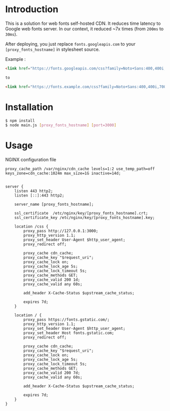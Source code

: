 # Introduction

This is a solution for web fonts self-hosted CDN. It reduces time latency to Google web fonts server. In our context, it reduced ~7x times (from `200ms` to `30ms`).

After deploying, you just replace `fonts.googleapis.com` to your `[proxy_fonts_hostname]` in stylesheet source.

Example :

```html
<link href="https://fonts.googleapis.com/css?family=Noto+Sans:400,400i,700,700i&amp;subset=vietnamese" rel="stylesheet">

to

<link href="https://fonts.example.com/css?family=Noto+Sans:400,400i,700,700i&amp;subset=vietnamese" rel="stylesheet">
```

# Installation

```bash
$ npm install
$ node main.js [proxy_fonts_hostname] [port=3000]
```

# Usage

NGINX configuration file

```nginx
proxy_cache_path /var/nginx/cdn_cache levels=1:2 use_temp_path=off keys_zone=cdn_cache:1024m max_size=1G inactive=14d;


server {
	listen 443 http2;
	listen [::]:443 http2;

	server_name [proxy_fonts_hostname];
	
	ssl_certificate	 /etc/nginx/key/[proxy_fonts_hostname].crt;
	ssl_certificate_key /etc/nginx/key/[proxy_fonts_hostname].key;

    location /css {
        proxy_pass http://127.0.0.1:3000;
        proxy_http_version 1.1;
        proxy_set_header User-Agent $http_user_agent;
        proxy_redirect off;

        proxy_cache cdn_cache;
        proxy_cache_key "$request_uri";
        proxy_cache_lock on;
        proxy_cache_lock_age 5s;
        proxy_cache_lock_timeout 5s;
        proxy_cache_methods GET;
        proxy_cache_valid 200 1d;
        proxy_cache_valid any 60s;

        add_header X-Cache-Status $upstream_cache_status;

        expires 7d;
    }

    location / {
        proxy_pass https://fonts.gstatic.com/;
        proxy_http_version 1.1;
        proxy_set_header User-Agent $http_user_agent;
        proxy_set_header Host fonts.gstatic.com;
        proxy_redirect off;

        proxy_cache cdn_cache;
        proxy_cache_key "$request_uri";
        proxy_cache_lock on;
        proxy_cache_lock_age 5s;
        proxy_cache_lock_timeout 5s;
        proxy_cache_methods GET;
        proxy_cache_valid 200 7d;
        proxy_cache_valid any 60s;

        add_header X-Cache-Status $upstream_cache_status;

        expires 7d;
    }
}
``` 